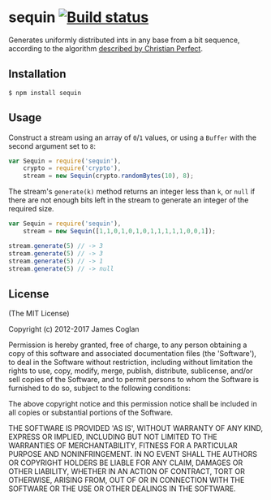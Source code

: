 # sequin [![Build status](https://secure.travis-ci.org/jcoglan/sequin.png)](http://travis-ci.org/jcoglan/sequin)

Generates uniformly distributed ints in any base from a bit sequence, according
to the algorithm [described by Christian
Perfect](http://checkmyworking.com/2012/06/converting-a-stream-of-binary-digits-to-a-stream-of-base-n-digits/).


## Installation

```
$ npm install sequin
```


## Usage

Construct a stream using an array of `0`/`1` values, or using a `Buffer` with
the second argument set to `8`:

```js
var Sequin = require('sequin'),
    crypto = require('crypto'),
    stream = new Sequin(crypto.randomBytes(10), 8);
```

The stream's `generate(k)` method returns an integer less than `k`, or `null` if
there are not enough bits left in the stream to generate an integer of the
required size.

```js
var Sequin = require('sequin'),
    stream = new Sequin([1,1,0,1,0,1,0,1,1,1,1,1,0,0,1]);

stream.generate(5) // -> 3
stream.generate(5) // -> 3
stream.generate(5) // -> 1
stream.generate(5) // -> null
```


## License

(The MIT License)

Copyright (c) 2012-2017 James Coglan

Permission is hereby granted, free of charge, to any person obtaining a copy of
this software and associated documentation files (the 'Software'), to deal in
the Software without restriction, including without limitation the rights to
use, copy, modify, merge, publish, distribute, sublicense, and/or sell copies of
the Software, and to permit persons to whom the Software is furnished to do so,
subject to the following conditions:

The above copyright notice and this permission notice shall be included in all
copies or substantial portions of the Software.

THE SOFTWARE IS PROVIDED 'AS IS', WITHOUT WARRANTY OF ANY KIND, EXPRESS OR
IMPLIED, INCLUDING BUT NOT LIMITED TO THE WARRANTIES OF MERCHANTABILITY, FITNESS
FOR A PARTICULAR PURPOSE AND NONINFRINGEMENT. IN NO EVENT SHALL THE AUTHORS OR
COPYRIGHT HOLDERS BE LIABLE FOR ANY CLAIM, DAMAGES OR OTHER LIABILITY, WHETHER
IN AN ACTION OF CONTRACT, TORT OR OTHERWISE, ARISING FROM, OUT OF OR IN
CONNECTION WITH THE SOFTWARE OR THE USE OR OTHER DEALINGS IN THE SOFTWARE.
